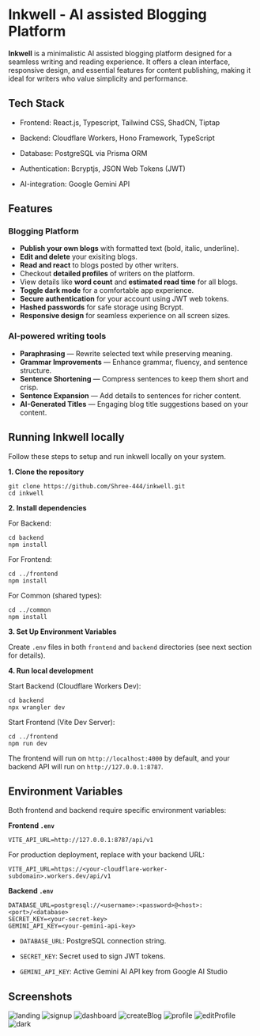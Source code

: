 # Inkwell - AI assisted Blogging Platform 



**Inkwell** is a minimalistic AI assisted blogging platform designed for a seamless writing and reading experience. It offers a clean interface, responsive design, and essential features for content publishing, making it ideal for writers who value simplicity and performance.


## Tech Stack

- Frontend: React.js, Typescript, Tailwind CSS, ShadCN, Tiptap

- Backend: Cloudflare Workers, Hono Framework, TypeScript

- Database: PostgreSQL via Prisma ORM

- Authentication: Bcryptjs, JSON Web Tokens (JWT) 

- AI-integration: Google Gemini API


## Features

### Blogging Platform

 - **Publish your own blogs** with formatted text (bold, italic, underline).
 - **Edit and delete** your exisiting blogs.
 - **Read and react** to blogs posted by other writers.
 - Checkout **detailed profiles** of writers on the platform. 
 - View details like **word count** and **estimated read time** for all blogs.
 - **Toggle dark mode** for a comfortable app experience.
 - **Secure authentication** for your account using JWT web tokens.
 - **Hashed passwords** for safe storage using Bcrypt.
 - **Responsive design** for seamless experience on all screen sizes.

### AI-powered writing tools

- **Paraphrasing** — Rewrite selected text while preserving meaning.
- **Grammar Improvements** — Enhance grammar, fluency, and sentence structure.
- **Sentence Shortening** — Compress sentences to keep them short and crisp.
- **Sentence Expansion** — Add details to sentences for richer content.
- **AI-Generated Titles** — Engaging blog title suggestions based on your content.
 

## Running Inkwell locally
Follow these steps to setup and run inkwell locally on your system.

**1. Clone the repository**	
	

    git clone https://github.com/Shree-444/inkwell.git
    cd inkwell

**2. Install dependencies**

For Backend:

    cd backend
    npm install
For Frontend:

    cd ../frontend
    npm install
For Common (shared types):

    cd ../common
    npm install
    

**3. Set Up Environment Variables**

Create `.env` files in both `frontend` and `backend` directories (see next section for details).

**4. Run local development**

Start Backend (Cloudflare Workers Dev):

    cd backend
    npx wrangler dev
Start Frontend (Vite Dev Server):

    cd ../frontend
    npm run dev

The frontend will run on `http://localhost:4000` by default, and your backend API will run on `http://127.0.0.1:8787`.

## Environment Variables
Both frontend and backend require specific environment variables:

**Frontend `.env`**

    VITE_API_URL=http://127.0.0.1:8787/api/v1
For production deployment, replace with your backend URL:

    VITE_API_URL=https://<your-cloudflare-worker-subdomain>.workers.dev/api/v1

**Backend `.env`**

    DATABASE_URL=postgresql://<username>:<password>@<host>:<port>/<database>
    SECRET_KEY=<your-secret-key>
    GEMINI_API_KEY=<your-gemini-api-key>
-   `DATABASE_URL`: PostgreSQL connection string.
    
-   `SECRET_KEY`: Secret used to sign JWT tokens.

 -  `GEMINI_API_KEY`: Active Gemini AI API key from Google AI Studio 


## Screenshots
![landing](screenshots/landing.png)
![signup](screenshots/signup.png)
![dashboard](screenshots/dashboard.png)
![createBlog](screenshots/createBlog.png)
![profile](screenshots/profile.png)
![editProfile](screenshots/editProfile.png)
![dark](screenshots/dark.png)
